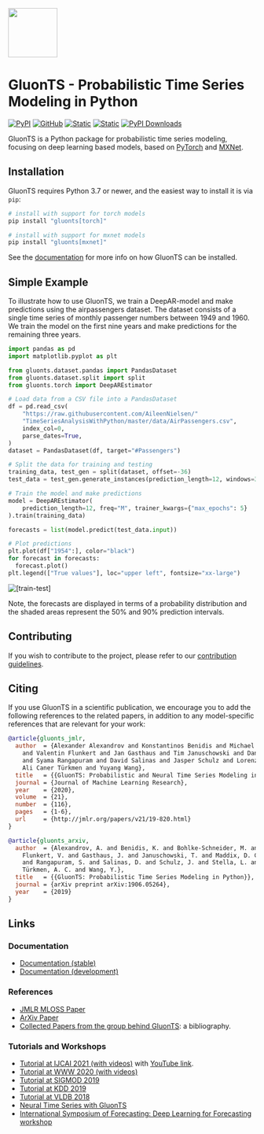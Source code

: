 <img class="hide-on-website" height="100px" src="https://ts.gluon.ai/dev/_static/gluonts.svg">

# GluonTS - Probabilistic Time Series Modeling in Python

[![PyPI](https://img.shields.io/pypi/v/gluonts.svg?style=flat-square&color=b75347)](https://pypi.org/project/gluonts/)
[![GitHub](https://img.shields.io/github/license/awslabs/gluonts.svg?style=flat-square&color=df7e66)](./LICENSE)
[![Static](https://img.shields.io/static/v1?label=docs&message=stable&color=edc775&style=flat-square)](https://ts.gluon.ai/)
[![Static](https://img.shields.io/static/v1?label=docs&message=dev&color=edc775&style=flat-square)](https://ts.gluon.ai/dev/)
[![PyPI Downloads](https://img.shields.io/pypi/dm/gluonts?style=flat-square&color=94b594)](https://pepy.tech/project/gluonts)

GluonTS is a Python package for probabilistic time series modeling, focusing on deep learning based models,
based on [PyTorch](https://pytorch.org) and [MXNet](https://mxnet.apache.org).


## Installation

GluonTS requires Python 3.7 or newer, and the easiest way to install it is via
`pip`:

```bash
# install with support for torch models
pip install "gluonts[torch]"

# install with support for mxnet models
pip install "gluonts[mxnet]"
```

See the [documentation](https://ts.gluon.ai/stable/getting_started/install.html)
for more info on how GluonTS can be installed.

## Simple Example

To illustrate how to use GluonTS, we train a DeepAR-model and make predictions
using the airpassengers dataset. The dataset consists of a single time
series of monthly passenger numbers between 1949 and 1960. We train the model
on the first nine years and make predictions for the remaining three years.

```py
import pandas as pd
import matplotlib.pyplot as plt

from gluonts.dataset.pandas import PandasDataset
from gluonts.dataset.split import split
from gluonts.torch import DeepAREstimator

# Load data from a CSV file into a PandasDataset
df = pd.read_csv(
    "https://raw.githubusercontent.com/AileenNielsen/"
    "TimeSeriesAnalysisWithPython/master/data/AirPassengers.csv",
    index_col=0,
    parse_dates=True,
)
dataset = PandasDataset(df, target="#Passengers")

# Split the data for training and testing
training_data, test_gen = split(dataset, offset=-36)
test_data = test_gen.generate_instances(prediction_length=12, windows=3)

# Train the model and make predictions
model = DeepAREstimator(
    prediction_length=12, freq="M", trainer_kwargs={"max_epochs": 5}
).train(training_data)

forecasts = list(model.predict(test_data.input))

# Plot predictions
plt.plot(df["1954":], color="black")
for forecast in forecasts:
  forecast.plot()
plt.legend(["True values"], loc="upper left", fontsize="xx-large")
```

![[train-test]](https://ts.gluon.ai/static/README/forecasts.png)

Note, the forecasts are displayed in terms of a probability distribution and
the shaded areas represent the 50% and 90% prediction intervals.


## Contributing

If you wish to contribute to the project, please refer to our
[contribution guidelines](https://github.com/awslabs/gluonts/tree/dev/CONTRIBUTING.md).

## Citing

If you use GluonTS in a scientific publication, we encourage you to add the following references to the related papers,
in addition to any model-specific references that are relevant for your work:

```bibtex
@article{gluonts_jmlr,
  author  = {Alexander Alexandrov and Konstantinos Benidis and Michael Bohlke-Schneider
    and Valentin Flunkert and Jan Gasthaus and Tim Januschowski and Danielle C. Maddix
    and Syama Rangapuram and David Salinas and Jasper Schulz and Lorenzo Stella and
    Ali Caner Türkmen and Yuyang Wang},
  title   = {{GluonTS: Probabilistic and Neural Time Series Modeling in Python}},
  journal = {Journal of Machine Learning Research},
  year    = {2020},
  volume  = {21},
  number  = {116},
  pages   = {1-6},
  url     = {http://jmlr.org/papers/v21/19-820.html}
}
```

```bibtex
@article{gluonts_arxiv,
  author  = {Alexandrov, A. and Benidis, K. and Bohlke-Schneider, M. and
    Flunkert, V. and Gasthaus, J. and Januschowski, T. and Maddix, D. C.
    and Rangapuram, S. and Salinas, D. and Schulz, J. and Stella, L. and
    Türkmen, A. C. and Wang, Y.},
  title   = {{GluonTS: Probabilistic Time Series Modeling in Python}},
  journal = {arXiv preprint arXiv:1906.05264},
  year    = {2019}
}
```

## Links

### Documentation

* [Documentation (stable)](https://ts.gluon.ai/stable/)
* [Documentation (development)](https://ts.gluon.ai/dev/)

### References

* [JMLR MLOSS Paper](http://www.jmlr.org/papers/v21/19-820.html)
* [ArXiv Paper](https://arxiv.org/abs/1906.05264)
* [Collected Papers from the group behind GluonTS](https://github.com/awslabs/gluonts/tree/dev/REFERENCES.md): a bibliography.

### Tutorials and Workshops

* [Tutorial at IJCAI 2021 (with videos)](https://lovvge.github.io/Forecasting-Tutorial-IJCAI-2021/) with [YouTube link](https://youtu.be/AB3I9pdT46c). 
* [Tutorial at WWW 2020 (with videos)](https://lovvge.github.io/Forecasting-Tutorial-WWW-2020/)
* [Tutorial at SIGMOD 2019](https://lovvge.github.io/Forecasting-Tutorials/SIGMOD-2019/)
* [Tutorial at KDD 2019](https://lovvge.github.io/Forecasting-Tutorial-KDD-2019/)
* [Tutorial at VLDB 2018](https://lovvge.github.io/Forecasting-Tutorial-VLDB-2018/)
* [Neural Time Series with GluonTS](https://youtu.be/beEJMIt9xJ8)
* [International Symposium of Forecasting: Deep Learning for Forecasting workshop](https://lostella.github.io/ISF-2020-Deep-Learning-Workshop/)
